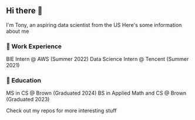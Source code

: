 ## Hi there 👋

I'm Tony, an aspiring data scientist from the US
Here's some information about me

### 👔 Work Experience

BIE Intern @ AWS (Summer 2022)
Data Science Intern @ Tencent (Summer 2021)

### 📝 Education

MS in CS @ Brown (Graduated 2024)
BS in Applied Math and CS @ Brown (Graduated 2023)

Check out my repos for more interesting stuff
